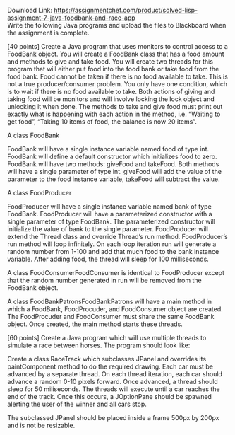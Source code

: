 Download Link: https://assignmentchef.com/product/solved-lisp-assignment-7-java-foodbank-and-race-app
<br>
Write the following Java programs and upload the files to Blackboard when the assignment is complete.

[40 points] Create a Java program that uses monitors to control access to a FoodBank object. You will create a FoodBank class that has a food amount and methods to give and take food. You will create two threads for this program that will either put food into the food bank or take food from the food bank. Food cannot be taken if there is no food available to take. This is not a true producer/consumer problem. You only have one condition, which is to wait if there is no food available to take. Both actions of giving and taking food will be monitors and will involve locking the lock object and unlocking it when done. The methods to take and give food must print out exactly what is happening with each action in the method, i.e. “Waiting to get food”, “Taking 10 items of food, the balance is now 20 items”.




A class FoodBank

FoodBank will have a single instance variable named food of type int. FoodBank will define a default constructor which initializes food to zero. FoodBank will have two methods: giveFood and takeFood. Both methods will have a single parameter of type int. giveFood will add the value of the parameter to the food instance variable, takeFood will subtract the value.




A class FoodProducer

FoodProducer will have a single instance variable named bank of type FoodBank. FoodProducer will have a parameterized constructor with a single parameter of type FoodBank. The parameterized constructor will initialize the value of bank to the single parameter. FoodProducer will extend the Thread class and override Thread’s run method. FoodProducer’s run method will loop infinitely. On each loop iteration run will generate a random number from 1-100 and add that much food to the bank instance variable. After adding food, the thread will sleep for 100 milliseconds.

A class FoodConsumerFoodConsumer is identical to FoodProducer except that the random number generated in run will be removed from the FoodBank object.

A class FoodBankPatronsFoodBankPatrons will have a main method in which a FoodBank, FoodProcuder, and FoodConsumer object are created. The FoodProcuder and FoodConsumer must share the same FoodBank object. Once created, the main method starts these threads.




[60 points] Create a Java program which will use multiple threads to simulate a race between horses. The program should look like:

Create a class RaceTrack which subclasses JPanel and overrides its paintComponent method to do the required drawing. Each car must be advanced by a separate thread. On each thread iteration, each car should advance a random 0-10 pixels forward. Once advanced, a thread should sleep for 50 miliseconds. The threads will execute until a car reaches the end of the track. Once this occurs, a JOptionPane should be spawned alerting the user of the winner and all cars stop.

The subclassed JPanel should be placed inside a frame 500px by 200px and is not be resizable.


